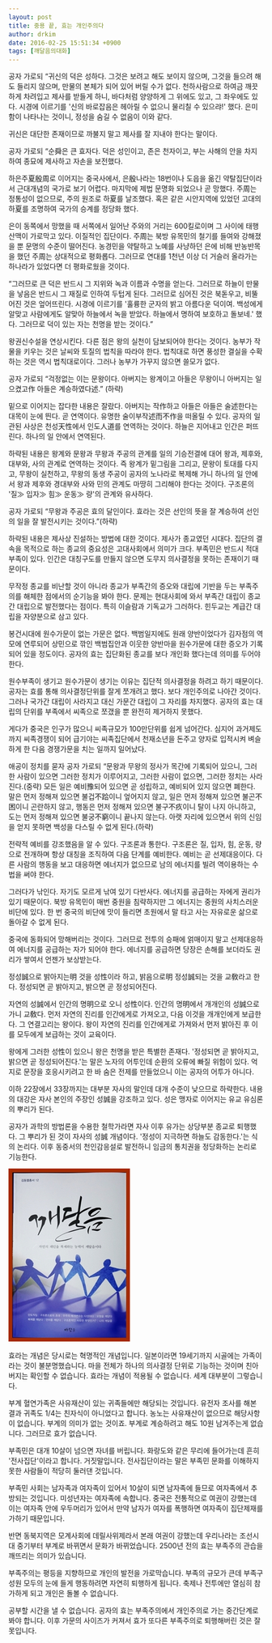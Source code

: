 ```yaml
---
layout: post
title: 중용 끝, 효는 개인주의다
author: drkim
date: 2016-02-25 15:51:34 +0900
tags: [깨달음의대화]
---
```

공자 가로되 “귀신의 덕은 성하다. 그것은 보려고 해도 보이지 않으며, 그것을 들으려 해도 들리지 않으며, 만물의 본체가 되어 있어 버릴 수가 없다. 천하사람으로 하여금 깨끗하게 차려입고 제사를 받들게 하니, 바다처럼 양양하게 그 위에도 있고, 그 좌우에도 있다. 시경에 이르기를 '신의 바로잡음은 헤아릴 수 없으니 물리칠 수 있으랴!' 했다. 은미함이 나타나는 것이니, 정성을 숨길 수 없음이 이와 같다. 

  


귀신은 대단한 존재이므로 까불지 말고 제사를 잘 지내야 한다는 말이다. 

  


공자 가로되 “순舜은 큰 효자다. 덕은 성인이고, 존은 천자이고, 부는 사해의 안을 차지하여 종묘에 제사하고 자손을 보전했다. 

  


하은주夏殷周로 이어지는 중국사에서, 은殷나라는 18번이나 도읍을 옮긴 약탈집단이라서 근대개념의 국가로 보기 어렵다. 마지막에 제법 문명화 되었으나 곧 망했다. 주周는 정통성이 없으므로, 주의 원조로 하夏를 날조했다. 혹은 같은 시안지역에 있었던 고대의 하夏를 조명하여 국가의 승계를 정당화 했다.

  


은이 동쪽에서 망했을 때 서쪽에서 일어난 주와의 거리는 600킬로이며 그 사이에 태행산맥이 가로막고 있다. 이질적인 집단이다. 주周는 북방 유목민의 철기를 들여와 강해졌을 뿐 문명의 수준이 떨어진다. 농경민을 약탈하고 노예를 사냥하던 은에 비해 반농반목을 했던 주周는 상대적으로 평화롭다. 그러므로 연대를 1천년 이상 더 거슬러 올라가는 하나라가 있었다면 더 평화로웠을 것이다. 

  


“그러므로 큰 덕은 반드시 그 지위와 녹과 이름과 수명을 얻는다. 그러므로 하늘이 만물을 낳음은 반드시 그 재질로 인하여 두텁게 된다. 그러므로 심어진 것은 북돋우고, 비뚤어진 것은 엎어뜨린다. 시경에 이르기를 '훌륭한 군자의 밝고 아름다운 덕이여. 백성에게 알맞고 사람에게도 알맞아 하늘에서 녹을 받았다. 하늘에서 명하여 보호하고 돌보네.' 했다. 그러므로 덕이 있는 자는 천명을 받는 것이다.” 

  


왕권신수설을 연상시킨다. 다른 점은 왕의 실천이 담보되어야 한다는 것이다. 농부가 작물을 키우는 것은 날씨와 토질의 법칙을 따라야 한다. 법칙대로 하면 풍성한 결실을 수확하는 것은 역시 법칙대로이다. 그러나 농부가 가꾸지 않으면 쓸모가 없다.

  


공자 가로되 “걱정없는 이는 문왕이다. 아버지는 왕계이고 아들은 무왕이니 아버지는 일으켰고作 아들은 계승하였다述.” (하략) 

  


밑으로 이어지는 잡다한 내용은 잘랐다. 아버지는 작作하고 아들은 아들은 술述한다는 대목이 눈에 띈다. 곧 연역이다. 유명한 술이부작述而不作을 떠올릴 수 있다. 공자의 일관된 사상은 천성天性에서 인도人道를 연역하는 것이다. 하늘은 지어내고 인간은 퍼뜨린다. 하나의 일 안에서 연역된다.

  


하략된 내용은 왕계와 문왕과 무왕과 주공의 관계를 일의 기승전결에 대어 왕과, 제후와, 대부와, 사의 관계로 연역하는 것이다. 즉 왕계가 밑그림을 그리고, 문왕이 토대를 다지고, 무왕이 실천하고, 무왕의 동생 주공이 공자의 노나라로 복제해 가니 하나의 일 안에서 왕과 제후와 경대부와 사와 민의 관계도 마땅히 그리해야 한다는 것이다. 구조론의 '질≫ 입자≫ 힘≫ 운동≫ 량'의 관계와 유사하다. 

  


공자 가로되 “무왕과 주공은 효의 달인이다. 효라는 것은 선인의 뜻을 잘 계승하여 선인의 일을 잘 발전시키는 것이다.”(하략) 

  


하략된 내용은 제사상 진설하는 방법에 대한 것이다. 제사가 종교였던 시대다. 집단의 결속을 목적으로 하는 종교의 중요성은 고대사회에서 의미가 크다. 부족민은 반드시 적대부족이 있다. 인간은 대칭구도를 만들지 않으면 도무지 의사결정을 못하는 존재이기 때문이다.

  


무작정 종교를 비난할 것이 아니라 종교가 부족간의 증오와 대립에 기반을 두는 부족주의를 해체한 점에서의 순기능을 봐야 한다. 문제는 현대사회에 와서 부족간 대립이 종교간 대립으로 발전했다는 점이다. 특히 이슬람과 기독교가 그러하다. 힌두교는 계급간 대립을 자양분으로 삼고 있다.

  


봉건시대에 원수가문이 없는 가문은 없다. 백범일지에도 원래 양반이었다가 김자점의 역모에 연루되어 상민으로 깎인 백범집안과 이웃한 양반마을 원수가문에 대한 증오가 기록되어 있을 정도이다. 공자의 효는 집단화된 종교를 보다 개인화 했다는데 의미를 두어야 한다.

  


원수부족이 생기고 원수가문이 생기는 이유는 집단적 의사결정을 하려고 하기 때문이다. 공자는 효를 통해 의사결정단위를 잘게 쪼개려고 했다. 보다 개인주의로 나아간 것이다. 그러나 국가간 대립이 사라지고 대신 가문간 대립이 그 자리를 차지했다. 공자의 효는 대립의 단위를 부족에서 씨족으로 쪼갰을 뿐 완전히 제거하지 못했다.

  


게다가 중국은 인구가 많으니 씨족규모가 100만단위를 쉽게 넘어간다. 심지어 과거제도까지 씨족경쟁이 되어 급기야는 씨족집단에서 천재소년을 돈주고 양자로 입적시켜 벼슬하게 한 다음 경쟁가문을 치는 일까지 일어났다. 

  


애공이 정치를 묻자 공자 가로되 “문왕과 무왕의 정사가 목간에 기록되어 있으니, 그러한 사람이 있으면 그러한 정치가 이루어지고, 그러한 사람이 없으면, 그러한 정치는 사라진다.(중략) 모든 일은 예비豫되어 있으면 곧 성립하고, 예비되어 있지 않으면 폐한다. 말은 먼저 정해져 있으면 불겁不跲이니 엎어지지 않고, 일은 먼저 정해져 있으면 불곤不困이니 곤란하지 않고, 행동은 먼저 정해져 있으면 불구不疚이니 탈이 나지 아니하고, 도는 먼저 정해져 있으면 불궁不窮이니 끝나지 않는다. 아랫 자리에 있으면서 위의 신임을 얻지 못하면 백성을 다스릴 수 없게 된다.(하략)

  


전략적 예비를 강조했음을 알 수 있다. 구조론과 통한다. 구조론은 질, 입자, 힘, 운동, 량으로 전개하며 항상 대칭을 조직하여 다음 단계를 예비한다. 예비는 곧 선제대응이다. 다른 사람의 행동을 보고 대응하면 에너지가 없으므로 남의 에너지를 빌려 역이용하는 수법을 써야 한다.

  


그러다가 낚인다. 자기도 모르게 낚여 있기 다반사다. 에너지를 공급하는 자에게 권리가 있기 때문이다. 북방 유목민이 매번 중원을 침략하지만 그 에너지는 중원의 사치스러운 비단에 있다. 한 번 중국의 비단에 맛이 들리면 초원에서 말 타고 사는 자유로운 삶으로 돌아갈 수 없게 된다.

  


중국에 동화되어 망해버리는 것이다. 그러므로 전투의 승패에 얽매이지 말고 선제대응하여 에너지를 공급하는 자가 되어야 한다. 에너지를 공급하면 당장은 손해를 보더라도 권리가 쌓여서 언젠가 보상받는다. 

  


정성誠으로 밝아지는明 것을 성性이라 하고, 밝음으로明 정성誠되는 것을 교敎라고 한다. 정성되면 곧 밝아지고, 밝으면 곧 정성되어진다. 

  


자연의 성誠에서 인간의 명明으로 오니 성性이다. 인간의 명明에서 개개인의 성誠으로 가니 교敎다. 먼저 자연의 진리를 인간에게로 가져오고, 다음 이것을 개개인에게 보급한다. 그 연결고리는 왕이다. 왕이 자연의 진리를 인간에게로 가져와서 먼저 밝아진 후 이를 모두에게 보급하는 것이 교육이다.

  


왕에게 그러한 성性이 있으니 왕은 천명을 받은 특별한 존재다. '정성되면 곧 밝아지고, 밝으면 곧 정성되어진다.'는 말은 노자의 어투인데 순환의 오류에 빠질 위험이 있다. 억지로 문장을 호응시키려고 한 바 숨은 전제를 만들었으니 이는 공자의 어투가 아니다.

  


이하 22장에서 33장까지는 대부분 자사의 말인데 대개 수준이 낮으므로 하략한다. 내용의 대강은 자사 본인의 주장인 성誠을 강조하고 있다. 성은 맹자로 이어지는 유교 유심론의 뿌리가 된다.

  


공자가 과학의 방법론을 수용한 철학가라면 자사 이후 유가는 상당부분 종교로 퇴행했다. 그 뿌리가 된 것이 자사의 성誠 개념이다. '정성이 지극하면 하늘도 감동한다.'는 식의 논리다. 이후 동중서의 천인감응설로 발전하니 임금의 통치권을 정당화하는 논리로 기능한다.

  





![](/files/attach/images/198/244/679/aDSC01523.JPG)   


  


효라는 개념은 당시로는 혁명적인 개념입니다. 일본이라면 19세기까지 시골에는 가족이라는 것이 불분명했습니다. 마을 전체가 하나의 의사결정 단위로 기능하는 것이며 친아버지는 확인할 수 없습니다. 효라는 개념이 적용될 수 없습니다. 세계 대부분이 그렇습니다.

  


부계 혈연가족은 사유재산이 있는 귀족들에만 해당되는 것입니다. 유전자 조사를 해본 결과 귀족도 1/4는 친자식이 아니었다고 합니다. 농노는 사유재산이 없으므로 해당사항이 없습니다. 부계의 의미가 없는 것이죠. 부계로 계승하려고 해도 10원 남겨주는게 없습니다. 그러므로 효가 없습니다.

  


부족민은 대개 10살이 넘으면 자녀를 버립니다. 화랑도와 같은 무리에 들어가는데 흔히 '전사집단'이라고 합니다. 거짓말입니다. 전사집단이라는 말은 부족민 문화를 이해하지 못한 사람들이 적당히 둘러댄 것입니다.

  


부족민 사회는 남자족과 여자족이 있어서 10살이 되면 남자족에 들므로 여자족에서 추방되는 것입니다. 미성년자는 여자족에 속합니다. 중국은 전통적으로 여권이 강했는데 이는 여자족 안에 우두머리가 있어서 만약 남자가 여자를 폭행하면 여자족이 집단제재를 가하기 때문입니다.

  


반면 동북지역은 모계사회에 데릴사위제라서 본래 여권이 강했는데 우리나라는 조선시대 중기부터 부계로 바뀌면서 문화가 바뀌었습니다. 2500년 전의 효는 부족주의 관습을 깨뜨리는 의미가 있습니다.

  


부족주의는 평등을 지향하므로 개인의 발전을 가로막습니다. 부족의 규모가 큰데 부족구성원 모두의 눈에 들게 행동하려면 자연히 퇴행하게 됩니다. 축제나 전투에만 열심히 참가하게 되고 개인은 돌볼 수 없습니다.

  


공부할 시간을 낼 수 없습니다. 공자의 효는 부족주의에서 개인주의로 가는 중간단계로 봐야 합니다. 이후 가문의 사이즈가 커져서 효가 또다른 부족주의로 퇴행해버린 것은 잘못입니다.